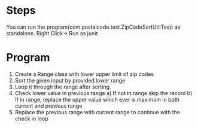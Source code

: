 # Steps

You can run the program(com.postalcode.test.ZipCodeSortUtilTest) as standalone. Right Click-> Run as junit

# Program

1) Create a Range class with lower upper limit of zip codes
2) Sort the given input by provided lower range
3) Loop it through the range after sorting.
4) Check lower value in previous range
	a) If not in range skip the record
	b) If in range, replace the upper value which ever is maximum in both current and previous range 
5) Replace the previous range with current range to continue with the check in loop